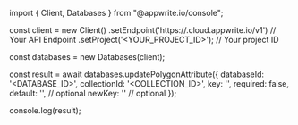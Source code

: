 import { Client, Databases } from "@appwrite.io/console";

const client = new Client()
    .setEndpoint('https://<REGION>.cloud.appwrite.io/v1') // Your API Endpoint
    .setProject('<YOUR_PROJECT_ID>'); // Your project ID

const databases = new Databases(client);

const result = await databases.updatePolygonAttribute({
    databaseId: '<DATABASE_ID>',
    collectionId: '<COLLECTION_ID>',
    key: '',
    required: false,
    default: '', // optional
    newKey: '' // optional
});

console.log(result);
